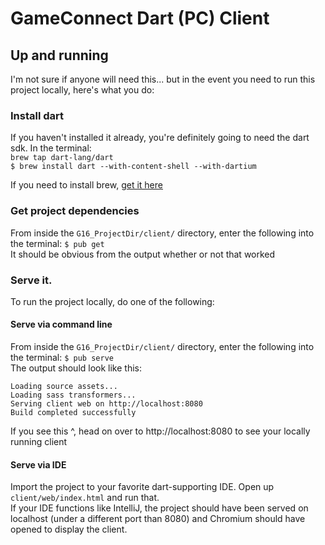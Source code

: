 # GameConnect Dart (PC) Client

## Up and running

I'm not sure if anyone will need this...
but in the event you need to run this project locally, here's what you do:

### Install dart
If you haven't installed it already, you're definitely going to need the dart sdk.   In the terminal:  
`brew tap dart-lang/dart`  
`$ brew install dart --with-content-shell --with-dartium`

If you need to install brew,  [get it here](http://brew.sh/)
### Get project dependencies
From inside the `G16_ProjectDir/client/` directory, enter the following into the terminal:  `$ pub get`  
It should be obvious from the output whether or not that worked
### Serve it.
To run the project locally, do one of the following:

#### Serve via command line
From inside the `G16_ProjectDir/client/` directory, enter the following into the terminal:  `$ pub serve`  
The output should look like this:
```
Loading source assets... 
Loading sass transformers... 
Serving client web on http://localhost:8080
Build completed successfully
```
If you see this ^, head on over to http://localhost:8080 to see your locally running client

#### Serve via IDE
Import the project to your favorite dart-supporting IDE.  Open up `client/web/index.html` and run that.  
If your IDE functions like IntelliJ, the project should have been served on localhost (under a different port than 8080) and Chromium should have opened to display the client.



